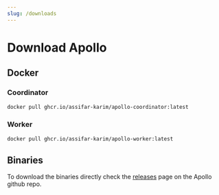 ```yaml
---
slug: /downloads
---
```


# Download Apollo

## Docker
### Coordinator
```bash
docker pull ghcr.io/assifar-karim/apollo-coordinator:latest 
```
### Worker
```bash
docker pull ghcr.io/assifar-karim/apollo-worker:latest 
```
## Binaries
To download the binaries directly check the [releases](https://github.com/Assifar-Karim/apollo/releases) page on the Apollo github repo.